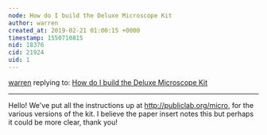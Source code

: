 ```yaml
---
node: How do I build the Deluxe Microscope Kit
author: warren
created_at: 2019-02-21 01:00:15 +0000
timestamp: 1550710815
nid: 18376
cid: 21924
uid: 1
---
```




[warren](../profile/warren) replying to: [How do I build the Deluxe Microscope Kit](../notes/aps/02-16-2019/how-do-i-build-the-deluxe-microscope-kit)

----
Hello! We've put all the instructions up at http://publiclab.org/micro, for the various versions of the kit. I believe the paper insert notes this but perhaps it could be more clear, thank you!